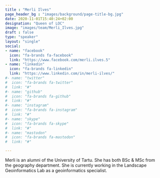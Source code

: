 ```yaml
---
title : "Merli Ilves"
page_header_bg : "images/background/page-title-bg.jpg"
date: 2020-11-01T15:40:24+02:00
designation: "Queen of LOC"
image: "images/team/Merli_Ilves.jpg"
draft : false
type: "speaker"
layout: "single"
social:
- name: "facebook"
  icon: "fa-brands fa-facebook"
  link: "https://www.facebook.com/merli.ilves.5"
- name: "linkedin"
  icon: "fa-brands fa-linkedin"
  link: "https://www.linkedin.com/in/merli-ilves/"
#- name: "twitter"
#  icon: "fa-brands fa-twitter"
#  link: "#"
#- name: "github"
#  icon: "fa-brands fa-github"
#  link: "#"
#- name: "instagram"
#  icon: "fa-brands fa-instagram"
#  link: "#"
#- name: "skype"
#  icon: "fa-brands fa-skype"
#  link: "#"
#- name: "mastodon"
#  icon: "fa-brands fa-mastodon"
#  link: "#"

---
```


Merli is an alumni of the University of Tartu. She has both BSc & MSc from the
geography department. She is currently working in the Landscape Geoinformatics
Lab as a geoinformatics specialist.
